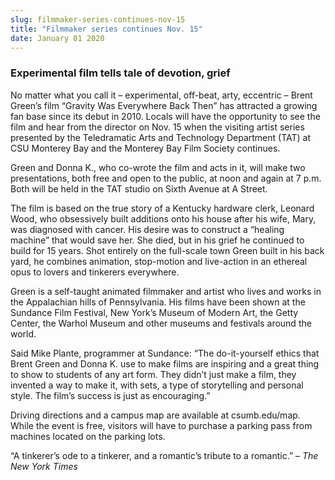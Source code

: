 ```yaml
---
slug: filmmaker-series-continues-nov-15
title: "Filmmaker series continues Nov. 15"
date: January 01 2020
---
```


 
<h3>Experimental film tells tale of devotion, grief</h3>
<p>
  No matter what you call it – experimental, off-beat, arty, eccentric – Brent
  Green’s film “Gravity Was Everywhere Back Then” has attracted a growing fan
  base since its debut in 2010. Locals will have the opportunity to see the film
  and hear from the director on Nov. 15 when the visiting artist series
  presented by the Teledramatic Arts and Technology Department (TAT) at CSU
  Monterey Bay and the Monterey Bay Film Society continues.
</p>
<p>
  Green and Donna K., who co-wrote the film and acts in it, will make two
  presentations, both free and open to the public, at noon and again at 7 p.m.
  Both will be held in the TAT studio on Sixth Avenue at A Street.
</p>
<p>
  The film is based on the true story of a Kentucky hardware clerk, Leonard
  Wood, who obsessively built additions onto his house after his wife, Mary, was
  diagnosed with cancer. His desire was to construct a “healing machine” that
  would save her. She died, but in his grief he continued to build for 15 years.
  Shot entirely on the full-scale town Green built in his back yard, he combines
  animation, stop-motion and live-action in an ethereal opus to lovers and
  tinkerers everywhere.
</p>
<p>
  Green is a self-taught animated filmmaker and artist who lives and works in
  the Appalachian hills of Pennsylvania. His films have been shown at the
  Sundance Film Festival, New York’s Museum of Modern Art, the Getty Center, the
  Warhol Museum and other museums and festivals around the world.
</p>
<p>
  Said Mike Plante, programmer at Sundance: “The do-it-yourself ethics that
  Brent Green and Donna K. use to make films are inspiring and a great thing to
  show to students of any art form. They didn’t just make a film, they invented
  a way to make it, with sets, a type of storytelling and personal style. The
  film’s success is just as encouraging.”
</p>
<p>
  Driving directions and a campus map are available at csumb.edu/map. While the
  event is free, visitors will have to purchase a parking pass from machines
  located on the parking lots.
</p>
<p>
  “A tinkerer’s ode to a tinkerer, and a romantic’s tribute to a romantic.” –
  <em>The New York Times</em>
</p>
 

